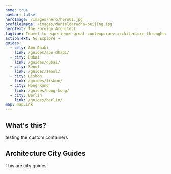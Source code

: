 ```yaml
---
home: true
navbar: false
heroImage: /images/hero/hero01.jpg
profileImage: /images/danieldarocha-beijing.jpg
heroText: The Foreign Architect
tagline: Travel to experience great contemporary architecture throughout the world.
actionText: Go Explore →
guides:
  - city: Abu Dhabi
    link: /guides/abu-dhabi/
  - city: Dubai
    link: /guides/dubai/
  - city: Seoul
    link: /guides/seoul/
  - city: Lisbon
    link: /guides/lisbon/
  - city: Hong Kong
    link: /guides/hong-kong/
  - city: Berlin
    link: /guides/berlin/
map: mapLink
---
```


## What's this?

testing the custom containers

## Architecture City Guides

This are city guides.
